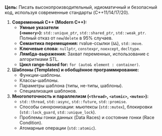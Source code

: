 **Цель:** Писать высокопроизводительный, идиоматичный и безопасный код, используя современные стандарты (C++11/14/17/20).

1. **Современный C++ (Modern C++):**
    - **Умные указатели (`<memory>`):** `std::unique_ptr`, `std::shared_ptr`, `std::weak_ptr`. Полный отказ от `new`/`delete` в 95% случаев.
    - **Семантика перемещения:** rvalue-ссылки (`&&`), `std::move`.
    - **Ключевые слова:** `nullptr`, `constexpr`, `noexcept`, `decltype`.
    - **Лямбда-выражения:** Захват переменных, использование с алгоритмами STL.
    - **Цикл range-based for:** `for (auto& element : container)`.
2. **Шаблоны (Templates) и обобщённое программирование:**
    - Функции-шаблоны.
    - Классы-шаблоны.        
    - Параметры шаблона (типы, не-типы, шаблоны).
    - Специализация шаблонов.
3. **Многопоточность и параллелизм (`<thread>`, `<atomic>`, `<mutex>`):**
    - `std::thread`, `std::async`, `std::future`, `std::promise`.
    - Способы синхронизации: мьютексы (`std::mutex`), блокировки (`std::lock_guard`, `std::unique_lock`).
    - Проблемы гонки данных (Data Races) и состояние гонки (Race Condition).
    - Атомарные операции (`std::atomic`).
